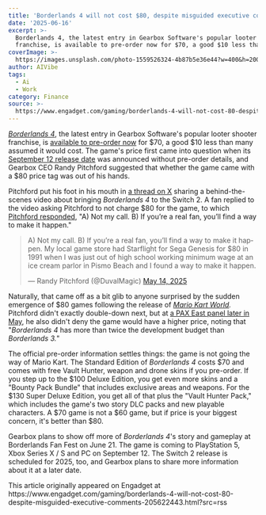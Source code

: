 ```yaml
---
title: 'Borderlands 4 will not cost $80, despite misguided executive comments'
date: '2025-06-16'
excerpt: >-
  Borderlands 4, the latest entry in Gearbox Software's popular looter shooter
  franchise, is available to pre-order now for $70, a good $10 less than ma...
coverImage: >-
  https://images.unsplash.com/photo-1559526324-4b87b5e36e44?w=400&h=200&fit=crop&auto=format
author: AIVibe
tags:
  - Ai
  - Work
category: Finance
source: >-
  https://www.engadget.com/gaming/borderlands-4-will-not-cost-80-despite-misguided-executive-comments-205622443.html?src=rss
---
```

<p><a data-i13n="elm:context_link;elmt:doNotAffiliate;cpos:1;pos:1" class="no-affiliate-link" href="https://www.engadget.com/gaming/borderlands-4-gameplay-trailer-shows-four-new-vault-hunters-having-a-bad-day-021532109.html"><em>Borderlands 4</em></a>, the latest entry in Gearbox Software's popular looter shooter franchise, is <a data-i13n="elm:context_link;elmt:doNotAffiliate;cpos:2;pos:1" class="no-affiliate-link" href="https://borderlands.2k.com/borderlands-4/news/pre-order/">available to pre-order now</a> for $70, a good $10 less than many assumed it would cost. The game's price first came into question when its <a data-i13n="elm:context_link;elmt:doNotAffiliate;cpos:3;pos:1" class="no-affiliate-link" href="https://www.engadget.com/gaming/borderlands-4-release-date-moves-up-to-september-12-154958162.html">September 12 release date</a> was announced without pre-order details, and Gearbox CEO Randy Pitchford suggested that whether the game came with a $80 price tag was out of his hands.</p>
<p>Pitchford put his foot in his mouth in <a data-i13n="elm:context_link;elmt:doNotAffiliate;cpos:4;pos:1" class="no-affiliate-link" href="https://x.com/DuvalMagic/status/1922406958813835584">a thread on X</a> sharing a behind-the-scenes video about bringing <em>Borderlands 4 </em>to the Switch 2. A fan replied to the video asking Pitchford to not charge $80 for the game, to which <a data-i13n="elm:context_link;elmt:doNotAffiliate;cpos:5;pos:1" class="no-affiliate-link" href="https://x.com/DuvalMagic/status/1922454876803551555">Pitchford responded</a>, "A) Not my call. B) If you’re a real fan, you’ll find a way to make it happen."</p>
<span id="end-legacy-contents"></span><div id="21110e0716434481a6e272ec06c615c1"><blockquote class="twitter-tweet"><p lang="en" dir="ltr">A) Not my call. B) If you’re a real fan, you’ll find a way to make it happen. My local game store had Starflight for Sega Genesis for $80 in 1991 when I was just out of high school working minimum wage at an ice cream parlor in Pismo Beach and I found a way to make it happen.</p>— Randy Pitchford (@DuvalMagic) <a href="https://twitter.com/DuvalMagic/status/1922454876803551555?ref_src=twsrc%5Etfw">May 14, 2025</a></blockquote>
 

</div>
<p>Naturally, that came off as a bit glib to anyone surprised by the sudden emergence of $80 games following the release of <a data-i13n="elm:context_link;elmt:doNotAffiliate;cpos:6;pos:1" class="no-affiliate-link" href="https://www.engadget.com/gaming/nintendo/mario-kart-world-hands-on-the-perfect-launch-game-for-the-switch-2-130003924.html"><em>Mario Kart World</em></a><em>. </em>Pitchford didn't exactly double-down next, but at <a data-i13n="elm:context_link;elmt:doNotAffiliate;cpos:7;pos:1" class="no-affiliate-link" href="https://www.youtube.com/live/mvsx1FzIKEg?si=2ArxJpEdYBIOmROE&amp;t=3732">a PAX East panel later in May</a>, he also didn't deny the game would have a higher price, noting that "<em>Borderlands 4</em> has more than twice the development budget than <em>Borderlands 3.</em>"</p>
<p>The official pre-order information settles things: the game is not going the way of Mario Kart. The Standard Edition of <em>Borderlands 4</em> costs $70 and comes with free Vault Hunter, weapon and drone skins if you pre-order. If you step up to the $100 Deluxe Edition, you get even more skins and a "Bounty Pack Bundle" that includes exclusive areas and weapons. For the $130 Super Deluxe Edition, you get all of that plus the "Vault Hunter Pack," which includes the game's two story DLC packs and new playable characters. A $70 game is not a $60 game, but if price is your biggest concern, it's better than $80.</p>
<p>Gearbox plans to show off more of <em>Borderlands 4</em>'s story and gameplay at Borderlands Fan Fest on June 21. The game is coming to PlayStation 5, Xbox Series X / S and PC on September 12. The Switch 2 release is scheduled for 2025, too, and Gearbox plans to share more information about it at a later date.</p>This article originally appeared on Engadget at https://www.engadget.com/gaming/borderlands-4-will-not-cost-80-despite-misguided-executive-comments-205622443.html?src=rss
